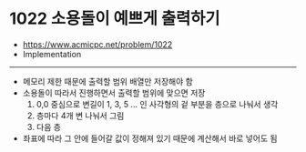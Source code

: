 # 1022 소용돌이 예쁘게 출력하기

- https://www.acmicpc.net/problem/1022
- Implementation
---
- 메모리 제한 때문에 출력할 범위 배열만 저장해야 함
- 소용돌이 따라서 진행하면서 출력할 범위에 맞으면 저장
    1. 0,0 중심으로 변길이 1, 3, 5 ... 인 사각형의 겉 부분을 층으로 나눠서 생각
    2. 층마다 4개 변 나눠서 그림
    3. 다음 층
- 좌표에 따라 그 안에 들어갈 값이 정해져 있기 때문에 계산해서 바로 넣어도 됨
